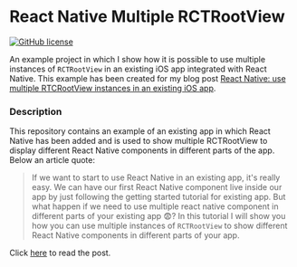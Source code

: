 # React Native Multiple RCTRootView

[![GitHub license](https://img.shields.io/badge/license-MIT-blue.svg)](https://raw.githubusercontent.com/chicio/React-Native-Multiple-RCTRootView/master/LICENSE.md)

An example project in which I show how it is possible to use multiple instances of `RCTRootView` in an existing iOS app integrated with React Native. This example has been created for my blog post  [React Native: use multiple RTCRootView instances in an existing iOS app](https://www.fabrizioduroni.it/2017/12/08/react-native-multiple-instance-rctrootview/ "React Native: use multiple RTCRootView instances in an existing iOS app").

### Description

This repository contains an example of an existing app in which React Native has been added and is used to show multiple RCTRootView to display different React Native components in different parts of the app. Below an article quote:

> If we want to start to use React Native in an existing app, it's really easy. We can have our first React
Native component live inside our app by just following the getting started tutorial for existing app. But what
happen if we need to use multiple react native component in different parts of your existing app :fearful:? In this
tutorial I will show you how you can use multiple instances of  `RCTRootView` to show different React Native components
in different parts of your app.

Click [here](https://www.fabrizioduroni.it/2017/12/08/react-native-multiple-instance-rctrootview/ "React Native: use multiple RTCRootView instances in an existing iOS app") to read the post.
